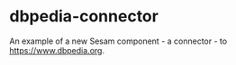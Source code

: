 # dbpedia-connector
An example of a new Sesam component - a connector - to https://www.dbpedia.org.
